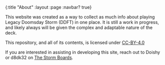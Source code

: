 {:title "About"
 :layout :page
 :navbar? true}

This website was created as a way to collect as much info about playing Legacy Doomsday Storm (DDFT) in one place. It is still a work in progress, and likely always will be given the complex and adaptable nature of the deck.  

This repository, and all of its contents, is licensed under [CC-BY-4.0](https://creativecommons.org/licenses/by/4.0/)

If you are interested in assisting in developing this site, reach out to Doishy or d8dk32 on [The Storm Boards](https://teamstormboards.proboards.com/).
